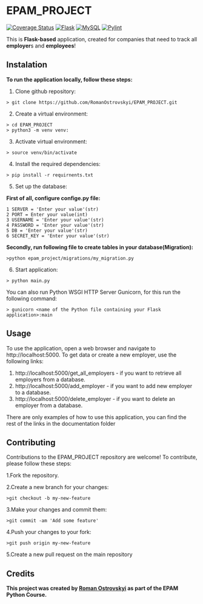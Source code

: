 # EPAM_PROJECT
<a href='https://coveralls.io/github/RomanOstrovskyi/EPAM_PROJECT?branch=travis_ci'><img src='https://coveralls.io/repos/github/RomanOstrovskyi/EPAM_PROJECT/badge.svg?branch=travis_ci' alt='Coverage Status' /></a>
[![Flask](https://img.shields.io/badge/flask-blue.svg)](https://flask.palletsprojects.com/)
[![MySQL](https://img.shields.io/badge/mysql-blue.svg)](https://www.mysql.com/)
[![Pylint](https://img.shields.io/badge/pylint-blue.svg)](https://www.pylint.org/)

This is  **Flask-based** application, created for companies that need to track all **employer**s and **employees**! 

## Instalation
**To run the application locally, follow these steps:**
1. Clone github repository:
```
> git clone https://github.com/RomanOstrovskyi/EPAM_PROJECT.git
```
2. Create a virtual environment:
  ```
  > cd EPAM_PROJECT
  > python3 -m venv venv:
  ```
3. Activate virtual environment:
  ```
  > source venv/bin/activate
  ```
4. Install the required dependencies:
  ```
  > pip install -r requirnents.txt
  ```
5. Set up the database:

  **First of all, configure confige.py file:**
  ```
  1 SERVER = 'Enter your value'(str)
  2 PORT = Enter your value(int)
  3 USERNAME = 'Enter your value'(str)
  4 PASSWORD = 'Enter your value'(str)
  5 DB = 'Enter your value'(str)
  6 SECRET_KEY = 'Enter your value'(str)
  ```
  **Secondly, run following file to create tables in your database(Migration):**
  ```
  >python epam_project/migrations/my_migration.py
  ```
6. Start application:
  ```
  > python main.py
  ```
  You can also run Python WSGI HTTP Server Gunicorn, for this run the following command:
  ```
  > gunicorn <name of the Python file containing your Flask application>:main
  ```
  
## Usage
To use the application, open a web browser and navigate to http://localhost:5000. To get data or create a new employer, use the following links:
 1. http://localhost:5000/get_all_employers - if you want to retrieve all employers from a database.
 2. http://localhost:5000/add_employer - if you want to add new employer to a database.
 3. http://localhost:5000/delete_employer - if you want to delete an employer from a database.
 
There are only examples of how to use this application, you can find the rest of the links in the documentation folder

## Contributing
Contributions to the EPAM_PROJECT repository are welcome! To contribute, please follow these steps:

  1.Fork the repository.
  
  2.Create a new branch for your changes:
  ```
  >git checkout -b my-new-feature
  ```
  3.Make your changes and commit them:
  ```
  >git commit -am 'Add some feature'
  ```
  4.Push your changes to your fork:
  ```
  >git push origin my-new-feature
  ```
  5.Create a new pull request on the main repository
  
## Credits
**This project was created by [Roman Ostrovskyi](https://github.com/RomanOstrovskyi) as part of the EPAM Python Course.**




